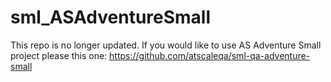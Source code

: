 # sml_ASAdventureSmall

This repo is no longer updated. If you would like to use AS Adventure Small project please this one: https://github.com/atscaleqa/sml-qa-adventure-small
